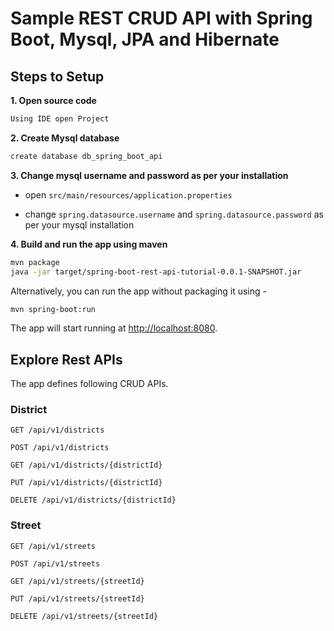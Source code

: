 # Sample REST CRUD API with Spring Boot, Mysql, JPA and Hibernate 

## Steps to Setup

**1. Open source code**

```bash
Using IDE open Project
```

**2. Create Mysql database**
```bash
create database db_spring_boot_api
```

**3. Change mysql username and password as per your installation**

+ open `src/main/resources/application.properties`

+ change `spring.datasource.username` and `spring.datasource.password` as per your mysql installation

**4. Build and run the app using maven**

```bash
mvn package
java -jar target/spring-boot-rest-api-tutorial-0.0.1-SNAPSHOT.jar

```

Alternatively, you can run the app without packaging it using -

```bash
mvn spring-boot:run
```

The app will start running at <http://localhost:8080>.

## Explore Rest APIs

The app defines following CRUD APIs.

### District

    GET /api/v1/districts
    
    POST /api/v1/districts
    
    GET /api/v1/districts/{districtId}
    
    PUT /api/v1/districts/{districtId}
    
    DELETE /api/v1/districts/{districtId}

### Street

    GET /api/v1/streets
    
    POST /api/v1/streets
    
    GET /api/v1/streets/{streetId}
    
    PUT /api/v1/streets/{streetId}
    
    DELETE /api/v1/streets/{streetId}